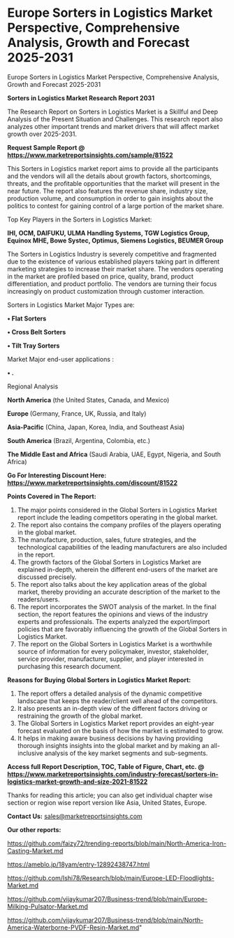 # Europe Sorters in Logistics Market Perspective, Comprehensive Analysis, Growth and Forecast 2025-2031
Europe Sorters in Logistics Market Perspective, Comprehensive Analysis, Growth and Forecast 2025-2031

<strong>Sorters in Logistics Market Research Report 2031</strong>

The Research Report on Sorters in Logistics Market is a Skillful and Deep Analysis of the Present Situation and Challenges. This research report also analyzes other important trends and market drivers that will affect market growth over 2025-2031.

<strong>Request Sample Report @ <a href=https://www.marketreportsinsights.com/sample/81522>https://www.marketreportsinsights.com/sample/81522</a></strong>

This Sorters in Logistics market report aims to provide all the participants and the vendors will all the details about growth factors, shortcomings, threats, and the profitable opportunities that the market will present in the near future. The report also features the revenue share, industry size, production volume, and consumption in order to gain insights about the politics to contest for gaining control of a large portion of the market share.

Top Key Players in the Sorters in Logistics Market:

<strong>IHI, OCM, DAIFUKU, ULMA Handling Systems, TGW Logistics Group, Equinox MHE, Bowe Systec, Optimus, Siemens Logistics, BEUMER Group</strong>

The Sorters in Logistics Industry is severely competitive and fragmented due to the existence of various established players taking part in different marketing strategies to increase their market share. The vendors operating in the market are profiled based on price, quality, brand, product differentiation, and product portfolio. The vendors are turning their focus increasingly on product customization through customer interaction.

Sorters in Logistics Market Major Types are:

<strong>• Flat Sorters

• Cross Belt Sorters

• Tilt Tray Sorters</strong>

Market Major end-user applications :

<strong>• .</strong>

Regional Analysis

</u><strong><b>North America</b></strong> (the United States, Canada, and Mexico)

<strong><b>Europe </b></strong>(Germany, France, UK, Russia, and Italy)

<strong><b>Asia-Pacific</b></strong> (China, Japan, Korea, India, and Southeast Asia)

<strong><b>South America</b></strong> (Brazil, Argentina, Colombia, etc.)

<strong><b>The Middle East and Africa</b></strong> (Saudi Arabia, UAE, Egypt, Nigeria, and South Africa)

<strong>Go For Interesting Discount Here: <a href=https://www.marketreportsinsights.com/discount/81522>https://www.marketreportsinsights.com/discount/81522</a></strong>

<strong>Points Covered in The Report:</strong>
<ol>
  <li>The major points considered in the Global Sorters in Logistics Market report include the leading competitors operating in the global market.</li>
  <li>The report also contains the company profiles of the players operating in the global market.</li>
  <li>The manufacture, production, sales, future strategies, and the technological capabilities of the leading manufacturers are also included in the report.</li>
  <li>The growth factors of the Global Sorters in Logistics Market are explained in-depth, wherein the different end-users of the market are discussed precisely.</li>
  <li>The report also talks about the key application areas of the global market, thereby providing an accurate description of the market to the readers/users.</li>
  <li>The report incorporates the SWOT analysis of the market. In the final section, the report features the opinions and views of the industry experts and professionals. The experts analyzed the export/import policies that are favorably influencing the growth of the Global Sorters in Logistics Market.</li>
  <li>The report on the Global Sorters in Logistics Market is a worthwhile source of information for every policymaker, investor, stakeholder, service provider, manufacturer, supplier, and player interested in purchasing this research document.</li>
</ol>
<strong>Reasons for Buying Global Sorters in Logistics Market Report:</strong>

<ol>
  <li>The report offers a detailed analysis of the dynamic competitive landscape that keeps the reader/client well ahead of the competitors.</li>
  <li>It also presents an in-depth view of the different factors driving or restraining the growth of the global market.</li>
  <li>The Global Sorters in Logistics Market report provides an eight-year forecast evaluated on the basis of how the market is estimated to grow.</li>
  <li>It helps in making aware business decisions by having providing thorough insights insights into the global market and by making an all-inclusive analysis of the key market segments and sub-segments.</li>
</ol>
<strong>Access full Report Description, TOC, Table of Figure, Chart, etc. @ <a href=https://www.marketreportsinsights.com/industry-forecast/sorters-in-logistics-market-growth-and-size-2021-81522>https://www.marketreportsinsights.com/industry-forecast/sorters-in-logistics-market-growth-and-size-2021-81522</a></strong>


Thanks for reading this article; you can also get individual chapter wise section or region wise report version like Asia, United States, Europe.

<strong>Contact Us:</strong>
sales@marketreportsinsights.com

<strong>Our other reports:</strong>

<a href=https://github.com/faizy72/trending-reports/blob/main/North-America-Iron-Casting-Market.md>https://github.com/faizy72/trending-reports/blob/main/North-America-Iron-Casting-Market.md</a>

<a href=https://ameblo.jp/18yam/entry-12892438747.html>https://ameblo.jp/18yam/entry-12892438747.html</a>

<a href=https://github.com/Ishi78/Research/blob/main/Europe-LED-Floodlights-Market.md>https://github.com/Ishi78/Research/blob/main/Europe-LED-Floodlights-Market.md</a>

<a href=https://github.com/vijaykumar207/Business-trend/blob/main/Europe-Milking-Pulsator-Market.md>https://github.com/vijaykumar207/Business-trend/blob/main/Europe-Milking-Pulsator-Market.md</a>

<a href=https://github.com/vijaykumar207/Business-trend/blob/main/North-America-Waterborne-PVDF-Resin-Market.md>https://github.com/vijaykumar207/Business-trend/blob/main/North-America-Waterborne-PVDF-Resin-Market.md</a>"
